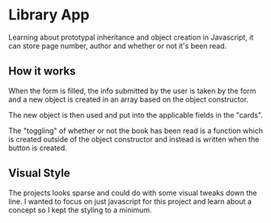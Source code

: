 # Library App

Learning about prototypal inheritance and object creation in Javascript, it can store page number,
author and whether or not it's been read. 

## How it works

When the form is filled, the info submitted by the user is taken by the form and a new object is
created in an array based on the object constructor. 

The new object is then used and put into the applicable fields in the "cards". 

The "toggling" of whether or not the book has been read is a function which is created outside of
the object constructor and instead is written when the button is created.

## Visual Style

The projects looks sparse and could do with some visual tweaks down the line. I wanted to focus on
just javascript for this project and learn about a concept so I kept the styling to a minimum. 
